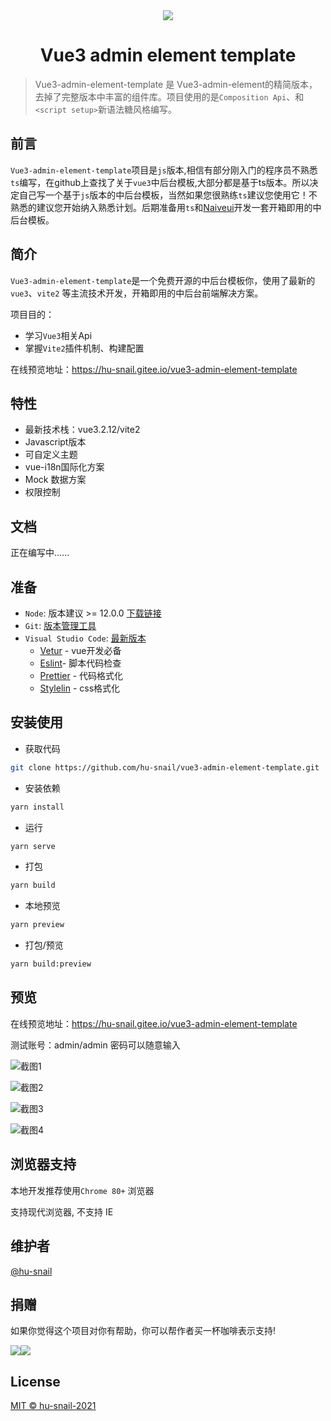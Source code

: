 <div align="center"><img src="https://gitee.com/hu-snail/vue3-admin-element-template/raw/master/src/assets/logo.png"/></div>

<h1 align="center">Vue3 admin element template</h1>

> Vue3-admin-element-template 是 Vue3-admin-element的精简版本，去掉了完整版本中丰富的组件库。项目使用的是`Composition Api`、和`<script setup>`新语法糖风格编写。

## 前言

`Vue3-admin-element-template`项目是`js`版本,相信有部分刚入门的程序员不熟悉`ts`编写，在github上查找了关于`vue3`中后台模板,大部分都是基于ts版本。所以决定自己写一个基于`js`版本的中后台模板，当然如果您很熟练`ts`建议您使用它！不熟悉的建议您开始纳入熟悉计划。后期准备用`ts`和[Naiveui](https://www.naiveui.com/zh-CN/light)开发一套开箱即用的中后台模板。

## 简介

`Vue3-admin-element-template`是一个免费开源的中后台模板你，使用了最新的`vue3`、`vite2` 等主流技术开发，开箱即用的中后台前端解决方案。

项目目的：

- 学习`Vue3`相关Api
- 掌握`Vite2`插件机制、构建配置

在线预览地址：https://hu-snail.gitee.io/vue3-admin-element-template 

## 特性

- 最新技术栈：vue3.2.12/vite2
- Javascript版本
- 可自定义主题
- vue-i18n国际化方案
- Mock 数据方案
- 权限控制

## 文档

正在编写中......

## 准备

- `Node`: 版本建议 >= 12.0.0 [下载链接](https://nodejs.org/zh-cn/download/)
- `Git`: [版本管理工具](https://www.git-scm.com/download)
- `Visual Studio Code`: [最新版本](https://code.visualstudio.com/Download/)
  - [Vetur](https://marketplace.visualstudio.com/items?itemName=octref.vetur) - vue开发必备
  - [Eslint](https://marketplace.visualstudio.com/items?itemName=dbaeumer.vscode-eslint)- 脚本代码检查
  - [Prettier](https://marketplace.visualstudio.com/items?itemName=esbenp.prettier-vscode) - 代码格式化
  - [Stylelin](https://marketplace.visualstudio.com/items?itemName=stylelint.vscode-stylelint) - css格式化

## 安装使用

- 获取代码

```sh
git clone https://github.com/hu-snail/vue3-admin-element-template.git
```

- 安装依赖

```sh
yarn install
```

- 运行

```sh
yarn serve
```

- 打包

```sh
yarn build
```

- 本地预览

```sh
yarn preview
```

- 打包/预览

```sh
yarn build:preview
```

## 预览

在线预览地址：https://hu-snail.gitee.io/vue3-admin-element-template 

测试账号：admin/admin 密码可以随意输入

![截图1](https://gitee.com/hu-snail/vue3-admin-element-template/raw/master/src/assets/demo/01.png)

![截图2](https://gitee.com/hu-snail/vue3-admin-element-template/raw/master/src/assets/demo/02.png)

![截图3](https://gitee.com/hu-snail/vue3-admin-element-template/raw/master/src/assets/demo/03.png)

![截图4](https://gitee.com/hu-snail/vue3-admin-element-template/raw/master/src/assets/demo/04.png)

## 浏览器支持

本地开发推荐使用`Chrome 80+` 浏览器

支持现代浏览器, 不支持 IE

## 维护者

[@hu-snail](https://github.com/hu-snail/)

## 捐赠

如果你觉得这个项目对你有帮助，你可以帮作者买一杯咖啡表示支持!

<div align="center" style="display: flex;"><img src="https://gitee.com/hu-snail/vue3-admin-element-template/raw/master/src/assets/wx.jpeg"/><img src="https://gitee.com/hu-snail/vue3-admin-element-template/raw/master/src/assets/zfb.jpeg"/></div>

## License

[MIT © hu-snail-2021](https://github.com/hu-snail/vue3-admin-element-template/blob/master/LICENSE)

